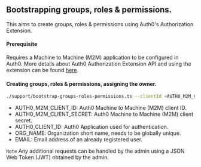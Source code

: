 ## Bootstrapping groups, roles & permissions.

This aims to create groups, roles & permissions using Auth0's Authorization Extension.

#### Prerequisite

Requires a Machine to Machine (M2M) application to be configured in Auth0.
More details about Auth0 Authorization Extension API and using the extension can be found [here](https://auth0.com/docs/api/authorization-extension).

#### Creating groups, roles & permissions, assigning the owner.

```bash
./support/bootstrap-groups-roles-permissions.ts --clientId <AUTH0_M2M_CLIENT_ID> --clientSecret <AUTH0_M2M_CLIENT_SECRET> --applicationId <AUTH0_CLIENT_ID> --createGroup <ORG_NAME> --ownerEmail <EMAIL>
```
- AUTH0_M2M_CLIENT_ID: Auth0 Machine to Machine (M2M) client ID.
- AUTH0_M2M_CLIENT_SECRET: Auth0 Machine to Machine (M2M) client secret.
- AUTH0_CLIENT_ID: Auth0 Application used for authentication.
- ORG_NAME: Organization short name, needs to be globally unique.
- EMAIL: Email address of an already registered user.

`Note` Any additional requests can be handled by the admin using a JSON Web Token (JWT) obtained by the admin.
